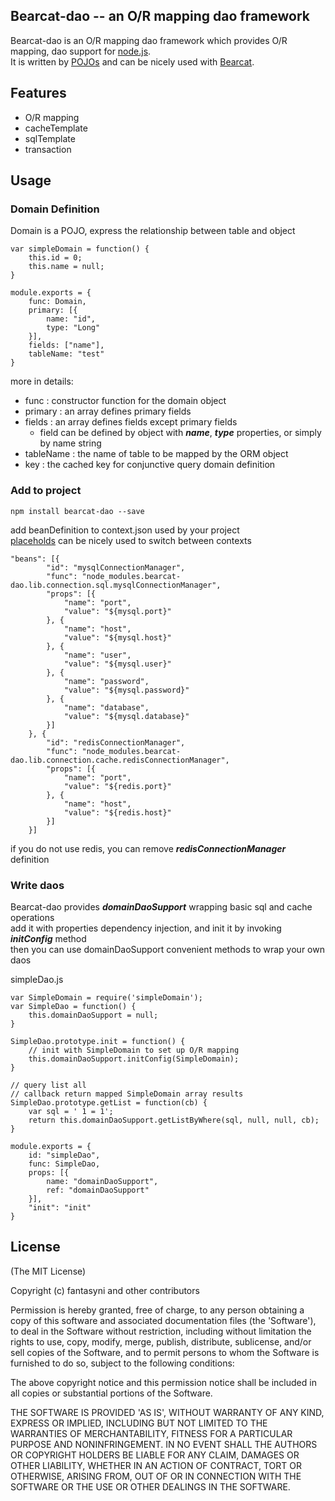 ## Bearcat-dao -- an O/R mapping dao framework  
Bearcat-dao is an O/R mapping dao framework which provides O/R mapping, dao support for [node.js](http://nodejs.org/).  
It is written by [POJOs](https://github.com/bearcatnode/bearcat/wiki/POJOs-based-development) and can be nicely used with [Bearcat](https://github.com/bearcatnode/bearcat).  

## Features  
* O/R mapping  
* cacheTemplate  
* sqlTemplate  
* transaction  

## Usage
### Domain Definition
Domain is a POJO, express the relationship between table and object  
```
var simpleDomain = function() {
	this.id = 0;
	this.name = null;
}

module.exports = {
	func: Domain,
	primary: [{
		name: "id",
		type: "Long"
	}],
	fields: ["name"],
	tableName: "test"
}
```

more in details:  
* func : constructor function for the domain object
* primary : an array defines primary fields  
* fields : an array defines fields except primary fields  
  - field can be defined by object with ***name***, ***type*** properties, or simply by name string  
* tableName : the name of table to be mapped by the ORM object  
* key : the cached key for conjunctive query domain definition  

### Add to project
```
npm install bearcat-dao --save
```  

add beanDefinition to context.json used by your project  
[placeholds](https://github.com/bearcatnode/bearcat/wiki/Consistent-configuration) can be nicely used to switch between contexts  

```
"beans": [{
		"id": "mysqlConnectionManager",
		"func": "node_modules.bearcat-dao.lib.connection.sql.mysqlConnectionManager",
		"props": [{
			"name": "port",
			"value": "${mysql.port}"
		}, {
			"name": "host",
			"value": "${mysql.host}"
		}, {
			"name": "user",
			"value": "${mysql.user}"
		}, {
			"name": "password",
			"value": "${mysql.password}"
		}, {
			"name": "database",
			"value": "${mysql.database}"
		}]
	}, {
		"id": "redisConnectionManager",
		"func": "node_modules.bearcat-dao.lib.connection.cache.redisConnectionManager",
		"props": [{
			"name": "port",
			"value": "${redis.port}"
		}, {
			"name": "host",
			"value": "${redis.host}"
		}]
	}]
```

if you do not use redis, you can remove ***redisConnectionManager*** definition  

### Write daos  
Bearcat-dao provides ***domainDaoSupport*** wrapping basic sql and cache operations  
add it with properties dependency injection, and init it by invoking ***initConfig*** method  
then you can use domainDaoSupport convenient methods to wrap your own daos  

simpleDao.js
```
var SimpleDomain = require('simpleDomain');
var SimpleDao = function() {
	this.domainDaoSupport = null;
}

SimpleDao.prototype.init = function() {
	// init with SimpleDomain to set up O/R mapping
	this.domainDaoSupport.initConfig(SimpleDomain);
}

// query list all
// callback return mapped SimpleDomain array results
SimpleDao.prototype.getList = function(cb) {
	var sql = ' 1 = 1';
	return this.domainDaoSupport.getListByWhere(sql, null, null, cb);
}

module.exports = {
	id: "simpleDao",
	func: SimpleDao,
	props: [{
		name: "domainDaoSupport",
		ref: "domainDaoSupport"
	}],
	"init": "init"
}
```

## License

(The MIT License)

Copyright (c) fantasyni and other contributors

Permission is hereby granted, free of charge, to any person obtaining
a copy of this software and associated documentation files (the
'Software'), to deal in the Software without restriction, including
without limitation the rights to use, copy, modify, merge, publish,
distribute, sublicense, and/or sell copies of the Software, and to
permit persons to whom the Software is furnished to do so, subject to
the following conditions:

The above copyright notice and this permission notice shall be
included in all copies or substantial portions of the Software.

THE SOFTWARE IS PROVIDED 'AS IS', WITHOUT WARRANTY OF ANY KIND,
EXPRESS OR IMPLIED, INCLUDING BUT NOT LIMITED TO THE WARRANTIES OF
MERCHANTABILITY, FITNESS FOR A PARTICULAR PURPOSE AND NONINFRINGEMENT.
IN NO EVENT SHALL THE AUTHORS OR COPYRIGHT HOLDERS BE LIABLE FOR ANY
CLAIM, DAMAGES OR OTHER LIABILITY, WHETHER IN AN ACTION OF CONTRACT,
TORT OR OTHERWISE, ARISING FROM, OUT OF OR IN CONNECTION WITH THE
SOFTWARE OR THE USE OR OTHER DEALINGS IN THE SOFTWARE.
